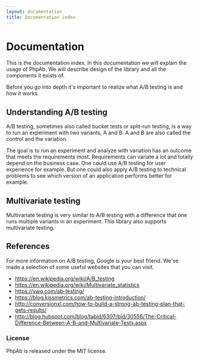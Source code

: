 ```yaml
---
layout: documentation
title: Documentation index
---
```


# Documentation

This is the documentation index. In this documentation we will explain the usage
of PhpAb. We will describe design of the library and all the components it exists
of.

Before you go into depth it's important to realize what A/B testing is and how it
works.

## Understanding A/B testing

A/B testing, sometimes also called bucket tests or split-run testing, is a way
to run an experiment with two variants, A and B. A and B are also called the
control and the variation.

The goal is to run an experiment and analyze with variation has an outcome that
meets the requirements most. Requirements can variate a lot and totally depend on
the business case. One could use A/B testing for user experience for example. But
one could also apply A/B testing to technical problems to see which version of an
application performs better for example.

## Multivariate testing

Multivariate testing is very similar to A/B testing with a difference that one
runs multiple variants in an experiment. This library also supports multivariate
testing.

## References

For more information on A/B testing, Google is your best friend. We've made a
selection of some useful websites that you can visit.

* https://en.wikipedia.org/wiki/A/B_testing
* https://en.wikipedia.org/wiki/Multivariate_statistics
* https://vwo.com/ab-testing/
* https://blog.kissmetrics.com/ab-testing-introduction/
* http://conversionxl.com/how-to-build-a-strong-ab-testing-plan-that-gets-results/
* http://blog.hubspot.com/blog/tabid/6307/bid/30556/The-Critical-Difference-Between-A-B-and-Multivariate-Tests.aspx

### License

PhpAb is released under the MIT license.
